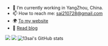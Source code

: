 
- 🔭 I’m currently working in YangZhou, China.
- 📫 How to reach me: sai210728@gmail.com
- 🌍 [To my website](https://www.puresai.com/)
- 📗 [Read blog](https://blog.puresai.com/)

![](http://github-profile-summary-cards.vercel.app/api/cards/profile-details?username=puresai&theme=github)
![](http://github-profile-summary-cards.vercel.app/api/cards/repos-per-language?username=puresai&theme=github)
![13sai's GitHub stats](http://github-profile-summary-cards.vercel.app/api/cards/stats?username=puresai&theme=github)

